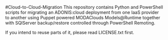 #Cloud-to-Cloud-Migration
This repository contains Python and PowerShell scripts for migrating an ADONIS:cloud deployment from one IaaS provider to another using Puppet powered MODAClouds Models@Runtime together with SQlServer backup/restore controlled through PowerShell Remoting.

If you intend to reuse parts of it, please read LICENSE.txt first.
